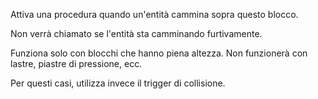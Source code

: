 Attiva una procedura quando un'entità cammina sopra questo blocco.

Non verrà chiamato se l'entità sta camminando furtivamente.

Funziona solo con blocchi che hanno piena altezza. Non funzionerà con lastre, piastre di pressione, ecc.

Per questi casi, utilizza invece il trigger di collisione.